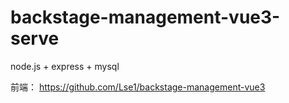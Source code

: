 # backstage-management-vue3-serve
node.js + express + mysql

前端： https://github.com/Lse1/backstage-management-vue3
